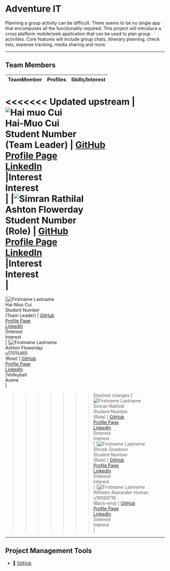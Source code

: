 # Adventure IT

Planning a group activity can be difficult. There seems to be no single app that encomposes
all the functionality required. This project will introduce a cross platform mobile/web
application that can be used to plan group activities. Core features will include group chats,
itinerary planning, check lists, expense tracking, media sharing and more.

---

## Team Members

**TeamMember**|**Profiles**|**Skills/Interest**|
|:-------------------------------------------------------------------------------------------------------------------------------------------: |:----------------------------------------------------------------------------------------------------------------------------------------------------------------------------: | :-----------------------------------------------------------------------------------------: |
<<<<<<< Updated upstream
|![Hai muo Cui](https://profilepicturelink.com "Profile Picture") <br/> Hai-Muo Cui <br/> Student Number <br/> (Team Leader)   |      [GitHub]() <br/> [Profile Page]() <br/> [LinkedIn]() <br/>|Interest <br> Interest <br> |
|![Simran Rathilal](https://profilepicturelink.com "Profile Picture") <br/> Ashton Flowerday <br/> Student Number <br/> (Role)   |      [GitHub]() <br/> [Profile Page]() <br/> [LinkedIn]() <br/>|Interest <br> Interest <br> |
=======
|![Firstname Lastname](https://profilepicturelink.com "Profile Picture") <br/> Hai-Muo Cui <br/> Student Number <br/> (Team Leader)   |      [GitHub]() <br/> [Profile Page]() <br/> [LinkedIn]() <br/>|Interest <br> Interest <br> |
|![Firstname Lastname](https://profilepicturelink.com "Profile Picture") <br/> Ashton Flowerday <br/> u17015465 <br/> (Role)   |      [GitHub](https://github.com/ashtonFlowerday) <br/> [Profile Page](https://github.com/ashtonFlowerday/ashtonFlowerday) <br/> [LinkedIn](https://www.linkedin.com/in/ashton-flowerday-9a9164210/) <br/>|Volleyball <br> Anime <br> |
>>>>>>> Stashed changes
|![Firstname Lastname](https://profilepicturelink.com "Profile Picture") <br/> Simran Rathilal <br/> Student Number <br/> (Role)   |      [GitHub]() <br/> [Profile Page]() <br/> [LinkedIn]() <br/>|Interest <br> Interest <br> |
|![Firstname Lastname](https://profilepicturelink.com "Profile Picture") <br/> Shivek Goodoon <br/> Student Number <br/> (Role)   |      [GitHub]() <br/> [Profile Page]() <br/> [LinkedIn]() <br/>|Interest <br> Interest <br> |
|![Firstname Lastname](https://media-exp1.licdn.com/dms/image/C4E03AQHXFZ6Jhld6bw/profile-displayphoto-shrink_400_400/0/1618510700753?e=1627516800&v=beta&t=i_HpHoQkBGu8nupT_i8ZxLA4_3osk4mCMqmIWz6NGWg "Profile Picture") <br/> Wilhelm Alexander Human <br/> u19069716 <br/> (Back-end)   |      [GitHub]() <br/> [Profile Page]() <br/> [LinkedIn]() <br/>|Interest <br> Interest <br> |
---
## Project Management Tools

- :open_book: [GitHub](https://github.com/COS301-SE-2021/CrowdBook_Alpha/projects)